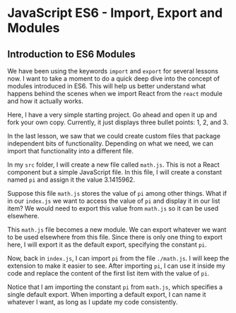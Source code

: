 # JavaScript ES6 - Import, Export and Modules

## Introduction to ES6 Modules

We have been using the keywords `import` and `export` for several lessons now. I want to take a moment to do a quick deep dive into the concept of modules introduced in ES6. This will help us better understand what happens behind the scenes when we import React from the `react` module and how it actually works.

Here, I have a very simple starting project. Go ahead and open it up and fork your own copy. Currently, it just displays three bullet points: 1, 2, and 3.

In the last lesson, we saw that we could create custom files that package independent bits of functionality. Depending on what we need, we can import that functionality into a different file.

In my `src` folder, I will create a new file called `math.js`. This is not a React component but a simple JavaScript file. In this file, I will create a constant named `pi` and assign it the value 3.1415962.

Suppose this file `math.js` stores the value of `pi` among other things. What if in our `index.js` we want to access the value of `pi` and display it in our list item? We would need to export this value from `math.js` so it can be used elsewhere.

This `math.js` file becomes a new module. We can export whatever we want to be used elsewhere from this file. Since there is only one thing to export here, I will export it as the default export, specifying the constant `pi`.

Now, back in `index.js`, I can import `pi` from the file `./math.js`. I will keep the extension to make it easier to see. After importing `pi`, I can use it inside my code and replace the content of the first list item with the value of `pi`.

Notice that I am importing the constant `pi` from `math.js`, which specifies a single default export. When importing a default export, I can name it whatever I want, as long as I update my code consistently.
